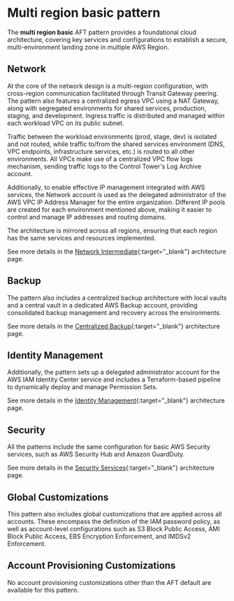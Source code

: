 # Multi region basic pattern

The **multi region basic** AFT pattern provides a foundational cloud architecture, covering key services and configurations to establish a secure, multi-environment landing zone in multiple AWS Region.

## Network

At the core of the network design is a multi-region configuration, with cross-region communication facilitated through Transit Gateway peering. The pattern also features a centralized egress VPC using a NAT Gateway, along with segregated environments for shared services, production, staging, and development. Ingress traffic is distributed and managed within each workload VPC on its public subnet.

Traffic between the workload environments (prod, stage, dev) is isolated and not routed, while traffic to/from the shared services environment (DNS, VPC endpoints, infrastructure services, etc.) is routed to all other environments. All VPCs make use of a centralized VPC flow logs mechanism, sending traffic logs to the Control Tower's Log Archive account. 

Additionally, to enable effective IP management integrated with AWS services, the Network account is used as the delegated administrator of the AWS VPC IP Address Manager for the entire organization. Different IP pools are created for each environment mentioned above, making it easier to control and manage IP addresses and routing domains.

The architecture is mirrored across all regions, ensuring that each region has the same services and resources implemented.

See more details in the [Network Intermediate](../../docs/architectures/network-intermediate.md){:target="_blank"} architecture page.

## Backup

The pattern also includes a centralized backup architecture with local vaults and a central vault in a dedicated AWS Backup account, providing consolidated backup management and recovery across the environments.

See more details in the [Centralized Backup](../../docs/architectures/aws-backup.md){:target="_blank"} architecture page.

## Identity Management

Additionally, the pattern sets up a delegated administrator account for the AWS IAM Identity Center service and includes a Terraform-based pipeline to dynamically deploy and manage Permission Sets.

See more details in the [Identity Management](../../docs/architectures/identity-management.md){:target="_blank"} architecture page.

## Security

All the patterns include the same configuration for basic AWS Security services, such as AWS Security Hub and Amazon GuardDuty.

See more details in the [Security Services](../../docs/architectures/security.md){:target="_blank"} architecture page.

## Global Customizations

This pattern also includes global customizations that are applied across all accounts. These encompass the definition of the IAM password policy, as well as account-level configurations such as S3 Block Public Access, AMI Block Public Access, EBS Encryption Enforcement, and IMDSv2 Enforcement.

## Account Provisioning Customizations

No account provisioning customizations other than the AFT default are available for this pattern.
